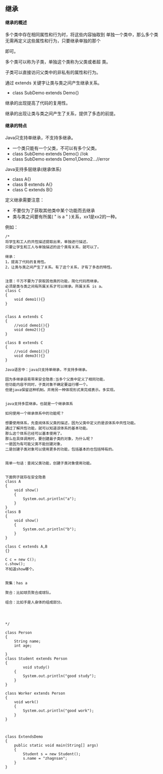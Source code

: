 ## 继承

#### 继承的概述

多个类中存在相同属性和行为时，将这些内容抽取到 单独一个类中，那么多个类无需再定义这些属性和行为，只要继承单独的那个

即可。

多个类可以称为子类，单独这个类称为父类或者超 类。

子类可以直接访问父类中的非私有的属性和行为。

通过 extends 关键字让类与类之间产生继承关系。

* class SubDemo extends Demo{} 

继承的出现提高了代码的复用性。

继承的出现让类与类之间产生了关系，提供了多态的前提。

#### 继承的特点

Java只支持单继承，不支持多继承。

* 一个类只能有一个父类，不可以有多个父类。
* class SubDemo extends Demo{} //ok 
* class SubDemo extends Demo1,Demo2...//error 

Java支持多层继承\(继承体系\)

* class A{}
* class B extends A{}
* class C extends B{}

定义继承需要注意：

* 不要仅为了获取其他类中某个功能而去继承
* 类与类之间要有所属\( " is a " \)关系，xx1是xx2的一种。

例如：

```
/*
将学生和工人的共性描述提取出来，单独进行描述，
只要让学生和工人与单独描述的这个类有关系，就可以了。

继承：
1，提高了代码的复用性。
2，让类与类之间产生了关系。有了这个关系，才有了多态的特性。


注意：千万不要为了获取其他类的功能，简化代码而继承。
必须是类与类之间有所属关系才可以继承。所属关系 is a。
class C
{
	void demo1(){}
}


class A extends C
{
	//void demo1(){}
	void demo2(){}
}

class B extends C
{
	//void demo1(){}
	void demo3(){}
}

Java语言中：java只支持单继承，不支持多继承。

因为多继承容易带来安全隐患:当多个父类中定义了相同功能，
但功能内容不同时，子类对象不确定要运行哪一个。
但是java保留这种机制。并用另一种体现形式来完成表示。多实现。


java支持多层继承。也就是一个继承体系

如何使用一个继承体系中的功能呢？

想要使用体系，先查阅体系父类的描述，因为父类中定义的是该体系中共性功能。
通过了解共性功能，就可以知道该体系的基本功能。
那么这个体系已经可以基本使用了。
那么在具体调用时，要创建最子类的对象，为什么呢？
一是因为有可能父类不能创建对象，
二是创建子类对象可以使用更多的功能，包括基本的也包括特有的。


简单一句话：查阅父类功能，创建子类对象使用功能。


下面例子就存在安全隐患
class A
{
	void show()
	{
		System.out.println("a");
	}
}
class B
{
	void show()
	{
		System.out.println("b");
	}
}

class C extends A,B
{}

C c = new C();
c.show();
不知道show哪个。


聚集：has a

聚合：比如球员聚合成球队。

组合：比如手是人身体的组成部分。




*/

class Person
{
	String name;
	int age;

}
class Student extends Person
{
		void study()
	{
		System.out.println("good study");
	}
}

class Worker extends Person
{
	void work()
	{
		System.out.println("good work");
	}
}



class ExtendsDemo 
{
	public static void main(String[] args) 
	{
		Student s = new Student();
		s.name = "zhagnsan";
	}
}

```



